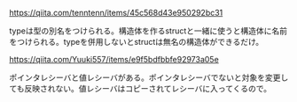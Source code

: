 https://qiita.com/tenntenn/items/45c568d43e950292bc31

typeは型の別名をつけられる。構造体を作るstructと一緒に使うと構造体に名前をつけられる。typeを併用しないとstructは無名の構造体ができるだけ。

https://qiita.com/Yuuki557/items/e9f5bdfbbfe92973a05e

ポインタレシーバと値レシーバがある。ポインタレシーバでないと対象を変更しても反映されない。値レシーバはコピーされてレシーバに入ってくるので。
